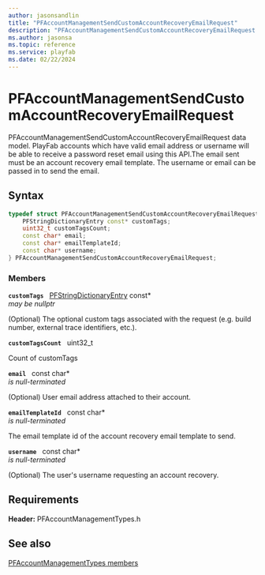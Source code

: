 ```yaml
---
author: jasonsandlin
title: "PFAccountManagementSendCustomAccountRecoveryEmailRequest"
description: "PFAccountManagementSendCustomAccountRecoveryEmailRequest data model. PlayFab accounts which have valid email address or username will be able to receive a password reset email using this API.The email sent must be an account recovery email template. The username or email can be passed in to send the email."
ms.author: jasonsa
ms.topic: reference
ms.service: playfab
ms.date: 02/22/2024
---
```


# PFAccountManagementSendCustomAccountRecoveryEmailRequest  

PFAccountManagementSendCustomAccountRecoveryEmailRequest data model. PlayFab accounts which have valid email address or username will be able to receive a password reset email using this API.The email sent must be an account recovery email template. The username or email can be passed in to send the email.  

## Syntax  
  
```cpp
typedef struct PFAccountManagementSendCustomAccountRecoveryEmailRequest {  
    PFStringDictionaryEntry const* customTags;  
    uint32_t customTagsCount;  
    const char* email;  
    const char* emailTemplateId;  
    const char* username;  
} PFAccountManagementSendCustomAccountRecoveryEmailRequest;  
```
  
### Members  
  
**`customTags`** &nbsp; [PFStringDictionaryEntry](../../pftypes/structs/pfstringdictionaryentry.md) const*  
*may be nullptr*  
  
(Optional) The optional custom tags associated with the request (e.g. build number, external trace identifiers, etc.).
  
**`customTagsCount`** &nbsp; uint32_t  
  
Count of customTags
  
**`email`** &nbsp; const char*  
*is null-terminated*  
  
(Optional) User email address attached to their account.
  
**`emailTemplateId`** &nbsp; const char*  
*is null-terminated*  
  
The email template id of the account recovery email template to send.
  
**`username`** &nbsp; const char*  
*is null-terminated*  
  
(Optional) The user's username requesting an account recovery.
  
  
## Requirements  
  
**Header:** PFAccountManagementTypes.h
  
## See also  
[PFAccountManagementTypes members](../pfaccountmanagementtypes_members.md)  

  
  
